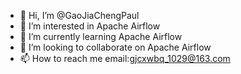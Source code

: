 - 👋 Hi, I’m @GaoJiaChengPaul
- 👀 I’m interested in Apache Airflow
- 🌱 I’m currently learning Apache Airflow
- 💞️ I’m looking to collaborate on Apache Airflow
- 📫 How to reach me email:gjcxwbq_1029@163.com

<!---
GaoJiaChengPaul/GaoJiaChengPaul is a ✨ special ✨ repository because its `README.md` (this file) appears on your GitHub profile.
You can click the Preview link to take a look at your changes.
--->
